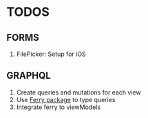 # TODOS
## FORMS
1. FilePicker: Setup for iOS

## GRAPHQL
1. Create queries and mutations for each view
1. Use [Ferry package](https://pub.dev/packages/ferry) to type queries
1. Integrate ferry to viewModels